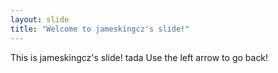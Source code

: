 ```yaml
---
layout: slide
title: "Welcome to jameskingcz's slide!"
---
```

This is jameskingcz's slide! tada
Use the left arrow to go back!
